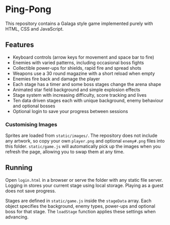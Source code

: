 # Ping-Pong

This repository contains a Galaga style game implemented purely with HTML, CSS and JavaScript.

## Features
- Keyboard controls (arrow keys for movement and space bar to fire)
- Enemies with varied patterns, including occasional boss fights
- Collectible power-ups for shields, rapid fire and spread shots
- Weapons use a 30 round magazine with a short reload when empty
- Enemies fire back and damage the player
- Each stage has a timer and some boss stages change the arena shape
- Animated star field background and simple explosion effects
- Stage system with increasing difficulty, score tracking and lives
- Ten data driven stages each with unique background, enemy behaviour and optional bosses
- Optional login to save your progress between sessions

### Customising Images
Sprites are loaded from `static/images/`. The repository does not include any
artwork, so copy your own `player.png` and optional `enemy#.png` files into this
folder. `static/game.js` will automatically pick up the images when you refresh
the page, allowing you to swap them at any time.

## Running
Open `login.html` in a browser or serve the folder with any static file server.
Logging in stores your current stage using local storage. Playing as a guest does not save progress.

Stages are defined in `static/game.js` inside the `stageData` array. Each object
specifies the background, enemy types, power-ups and optional boss for that
stage. The `loadStage` function applies these settings when advancing.

